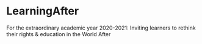 # LearningAfter
For the extraordinary academic year 2020-2021:  Inviting learners to rethink their rights &amp; education in the World After
